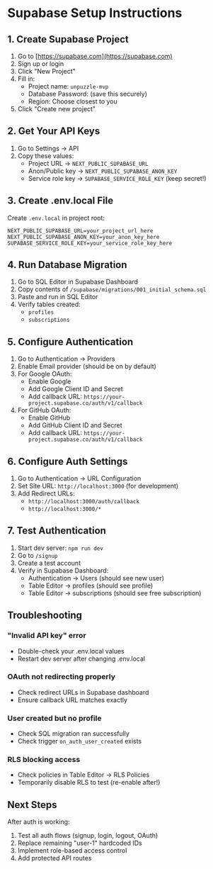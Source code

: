 # Supabase Setup Instructions

## 1. Create Supabase Project

1. Go to [https://supabase.com](https://supabase.com)
2. Sign up or login
3. Click "New Project"
4. Fill in:
   - Project name: `unpuzzle-mvp`
   - Database Password: (save this securely)
   - Region: Choose closest to you
5. Click "Create new project"

## 2. Get Your API Keys

1. Go to Settings → API
2. Copy these values:
   - Project URL → `NEXT_PUBLIC_SUPABASE_URL`
   - Anon/Public key → `NEXT_PUBLIC_SUPABASE_ANON_KEY`
   - Service role key → `SUPABASE_SERVICE_ROLE_KEY` (keep secret!)

## 3. Create .env.local File

Create `.env.local` in project root:

```env
NEXT_PUBLIC_SUPABASE_URL=your_project_url_here
NEXT_PUBLIC_SUPABASE_ANON_KEY=your_anon_key_here
SUPABASE_SERVICE_ROLE_KEY=your_service_role_key_here
```

## 4. Run Database Migration

1. Go to SQL Editor in Supabase Dashboard
2. Copy contents of `/supabase/migrations/001_initial_schema.sql`
3. Paste and run in SQL Editor
4. Verify tables created:
   - `profiles`
   - `subscriptions`

## 5. Configure Authentication

1. Go to Authentication → Providers
2. Enable Email provider (should be on by default)
3. For Google OAuth:
   - Enable Google
   - Add Google Client ID and Secret
   - Add callback URL: `https://your-project.supabase.co/auth/v1/callback`
4. For GitHub OAuth:
   - Enable GitHub
   - Add GitHub Client ID and Secret
   - Add callback URL: `https://your-project.supabase.co/auth/v1/callback`

## 6. Configure Auth Settings

1. Go to Authentication → URL Configuration
2. Set Site URL: `http://localhost:3000` (for development)
3. Add Redirect URLs:
   - `http://localhost:3000/auth/callback`
   - `http://localhost:3000/*`

## 7. Test Authentication

1. Start dev server: `npm run dev`
2. Go to `/signup`
3. Create a test account
4. Verify in Supabase Dashboard:
   - Authentication → Users (should see new user)
   - Table Editor → profiles (should see profile)
   - Table Editor → subscriptions (should see free subscription)

## Troubleshooting

### "Invalid API key" error
- Double-check your .env.local values
- Restart dev server after changing .env.local

### OAuth not redirecting properly
- Check redirect URLs in Supabase dashboard
- Ensure callback URL matches exactly

### User created but no profile
- Check SQL migration ran successfully
- Check trigger `on_auth_user_created` exists

### RLS blocking access
- Check policies in Table Editor → RLS Policies
- Temporarily disable RLS to test (re-enable after!)

## Next Steps

After auth is working:
1. Test all auth flows (signup, login, logout, OAuth)
2. Replace remaining "user-1" hardcoded IDs
3. Implement role-based access control
4. Add protected API routes